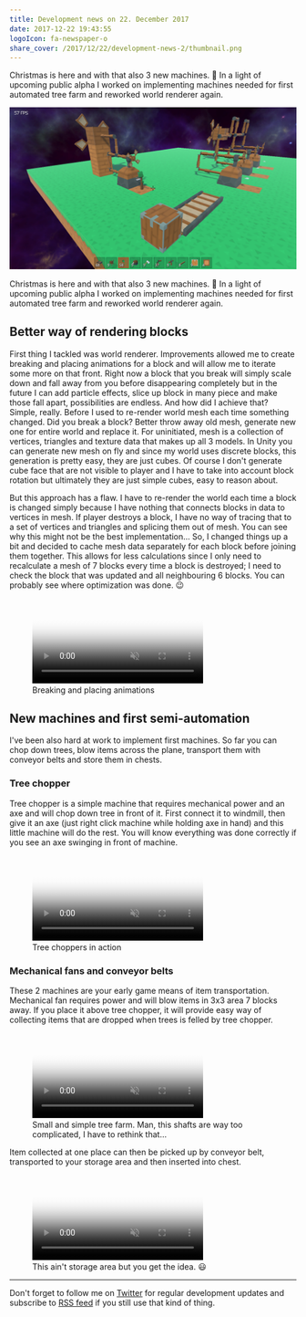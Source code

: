 ```yaml
---
title: Development news on 22. December 2017
date: 2017-12-22 19:43:55
logoIcon: fa-newspaper-o
share_cover: /2017/12/22/development-news-2/thumbnail.png
---
```


Christmas is here and with that also 3 new machines. 🙂 In a light of upcoming public alpha I worked on implementing machines needed for first automated tree farm and reworked world renderer again. 

![](/2017/12/22/development-news-2/thumbnail.png)

<!-- more -->


Christmas is here and with that also 3 new machines. 🙂 In a light of upcoming public alpha I worked on implementing machines needed for first automated tree farm and reworked world renderer again. 

## Better way of rendering blocks

First thing I tackled was world renderer. Improvements allowed me to create breaking and placing animations for a block and will allow me to iterate some more on that front. Right now a block that you break will simply scale down and fall away from you before disappearing completely but in the future I can add particle effects, slice up block in many piece and make those fall apart, possibilities are endless. And how did I achieve that? Simple, really. Before I used to re-render world mesh each time something changed. Did you break a block? Better throw away old mesh, generate new one for entire world and replace it. For uninitiated, mesh is a collection of vertices, triangles and texture data that makes up all 3 models. In Unity you can generate new mesh on fly and since my world uses discrete blocks, this generation is pretty easy, they are just cubes. Of course I don't generate cube face that are not visible to player and I have to take into account block rotation but ultimately they are just simple cubes, easy to reason about. 

But this approach has a flaw. I have to re-render the world each time a block is changed simply because I have nothing that connects blocks in data to vertices in mesh. If player destroys a block, I have no way of tracing that to a set of vertices and triangles and splicing them out of mesh. You can see why this might not be the best implementation... So, I changed things up a bit and decided to cache mesh data separately for each block before joining them together. This allows for less calculations since I only need to recalculate a mesh of 7 blocks every time a block is destroyed; I need to check the block that was updated and all neighbouring 6 blocks. You can probably see where optimization was done. 😉

<figure><video poster="/2017/12/22/development-news-2/2017-12-15 13-27-30.png" preload="auto" autoplay="autoplay" muted="muted" loop="loop" webkit-playsinline="">
		<source src="/2017/12/22/development-news-2/2017-12-15 13-27-30.mp4" type="video/mp4">
</video><figcaption>Breaking and placing animations</figcaption></figure>

## New machines and first semi-automation

I've been also hard at work to implement first machines. So far you can chop down trees, blow items across the plane, transport them with conveyor belts and store them in chests.

### Tree chopper

Tree chopper is a simple machine that requires mechanical power and an axe and will chop down tree in front of it. First connect it to windmill, then give it an axe (just right click machine while holding axe in hand) and this little machine will do the rest. You will know everything was done correctly if you see an axe swinging in front of machine. 

<figure><video poster="/2017/12/22/development-news-2/2017-12-16 12-16-11.png" preload="auto" autoplay="autoplay" muted="muted" loop="loop" webkit-playsinline="">
		<source src="/2017/12/22/development-news-2/2017-12-16 12-16-11.mp4" type="video/mp4">
</video><figcaption>Tree choppers in action</figcaption></figure>

### Mechanical fans and conveyor belts

These 2 machines are your early game means of item transportation. Mechanical fan requires power and will blow items in 3x3 area 7 blocks away. If you place it above tree chopper, it will provide easy way of collecting items that are dropped when trees is felled by tree chopper.  

<figure><video poster="/2017/12/22/development-news-2/2017-12-17 17-00-53.png" preload="auto" autoplay="autoplay" muted="muted" loop="loop" webkit-playsinline="">
		<source src="/2017/12/22/development-news-2/2017-12-17 17-00-53.mp4" type="video/mp4">
</video><figcaption>Small and simple tree farm. Man, this shafts are way too complicated, I have to rethink that...</figcaption></figure>

Item collected at one place can then be picked up by conveyor belt, transported to your storage area and then inserted into chest.

<figure><video poster="/2017/12/22/development-news-2/2017-12-25 12-21-25.png" preload="auto" autoplay="autoplay" muted="muted" loop="loop" webkit-playsinline="">
		<source src="/2017/12/22/development-news-2/2017-12-25 12-21-25.mp4" type="video/mp4">
</video><figcaption>This ain't storage area but you get the idea. 😃</figcaption></figure>

<hr>

Don't forget to follow me on [Twitter](https://twitter.com/Dread_Boy) for regular development updates and subscribe to [RSS feed](http://vozzel.games/atom.xml) if you still use that kind of thing.